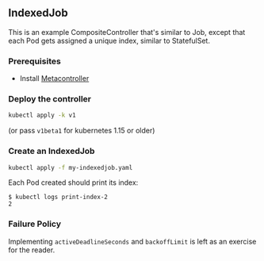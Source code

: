 ## IndexedJob

This is an example CompositeController that's similar to Job,
except that each Pod gets assigned a unique index, similar to StatefulSet.

### Prerequisites

* Install [Metacontroller](https://github.com/metacontroller/metacontroller)

### Deploy the controller

```sh
kubectl apply -k v1
```
(or pass `v1beta1` for kubernetes 1.15 or older)

### Create an IndexedJob

```sh
kubectl apply -f my-indexedjob.yaml
```

Each Pod created should print its index:

```console
$ kubectl logs print-index-2
2
```

### Failure Policy

Implementing `activeDeadlineSeconds` and `backoffLimit` is left as an exercise for the reader.
